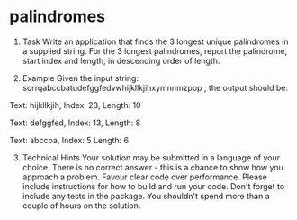 # palindromes

1. Task
Write an application that finds the 3 longest unique palindromes in a supplied string. For the 3 longest
palindromes, report the palindrome, start index and length, in descending order of length.

2. Example
Given the input string: sqrrqabccbatudefggfedvwhijkllkjihxymnnmzpop , the output should be:

Text: hijkllkjih, Index: 23, Length: 10

Text: defggfed, Index: 13, Length: 8

Text: abccba, Index: 5 Length: 6

3. Technical Hints
Your solution may be submitted in a language of your choice.
There is no correct answer - this is a chance to show how you approach a problem.
Favour clear code over performance.
Please include instructions for how to build and run your code.
Don't forget to include any tests in the package.
You shouldn't spend more than a couple of hours on the solution.

